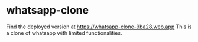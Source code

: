 # whatsapp-clone
Find the deployed version at https://whatsapp-clone-9ba28.web.app
This is a clone of whatsapp with limited functionalities.
